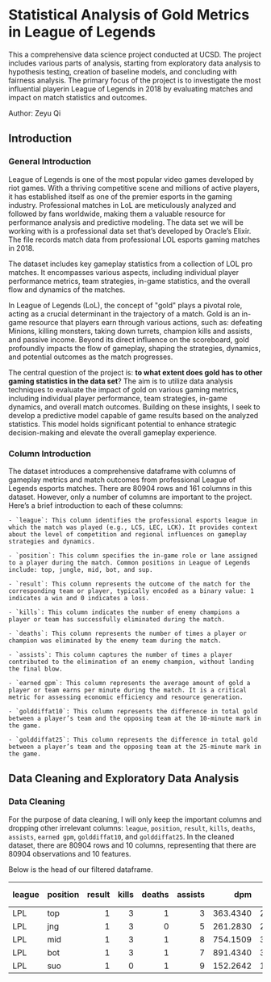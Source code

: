 
# Statistical Analysis of Gold Metrics in League of Legends

 This a comprehensive data science project conducted at UCSD. The project includes various parts of analysis, starting from exploratory data analysis to hypothesis testing, creation of baseline models, and concluding with fairness analysis. The primary focus of the project is to investigate the most influential playerin League of Legends in 2018 by evaluating matches and impact on match statistics and outcomes.

 Author: Zeyu Qi

 ## Introduction
 ### General Introduction

 League of Legends is one of the most popular video games developed by riot games. With a thriving competitive scene and millions of active players, it has established itself as one of the premier esports in the gaming industry. Professional matches in LoL are meticulously analyzed and followed by fans worldwide, making them a valuable resource for performance analysis and predictive modeling. The data set we will be working with is a professional data set that’s developed by Oracle’s Elixir. The file records match data from professional LOL esports gaming matches in 2018.

The dataset includes key gameplay statistics from a collection of LOL pro matches. It encompasses various aspects, including individual player performance metrics, team strategies, in-game statistics, and the overall flow and dynamics of the matches.

In League of Legends (LoL), the concept of "gold" plays a pivotal role, acting as a crucial determinant in the trajectory of a match. Gold is an in-game resource that players earn through various actions, such as:
defeating Minions, killing monsters, taking down turrets, champion kills and assists, and 
passive income. Beyond its direct influence on the scoreboard, gold profoundly impacts the flow of gameplay, shaping the strategies, dynamics, and potential outcomes as the match progresses.

The central question of the project is: **to what extent does gold has to other gaming statistics in the data set**? The aim is to utilize data analysis techniques to evaluate the impact of gold on various gaming metrics, including individual player performance, team strategies, in-game dynamics, and overall match outcomes. Building on these insights, I seek to develop a predictive model capable of game results based on the analyzed statistics. This model holds significant potential to enhance strategic decision-making and elevate the overall gameplay experience.


 ### Column Introduction

 The dataset introduces a comprehensive dataframe with columns of gameplay metrics and match outcomes from professional League of Legends esports matches. There are 80904 rows and 161 columns in this dataset. However, only a number of columns are important to the project. Here’s a brief introduction to each of these columns:

 	- `league`: This column identifies the professional esports league in which the match was played (e.g., LCS, LEC, LCK). It provides context about the level of competition and regional influences on gameplay strategies and dynamics.

 	- `position`: This column specifies the in-game role or lane assigned to a player during the match. Common positions in League of Legends include: top, jungle, mid, bot, and sup. 

 	- `result`: This column represents the outcome of the match for the corresponding team or player, typically encoded as a binary value: 1 indicates a win and 0 indicates a loss.

 	- `kills`: This column indicates the number of enemy champions a player or team has successfully eliminated during the match.

 	- `deaths`: This column represents the number of times a player or champion was eliminated by the enemy team during the match.

 	- `assists`: This column captures the number of times a player contributed to the elimination of an enemy champion, without landing the final blow.

 	- `earned gpm`: This column represents the average amount of gold a player or team earns per minute during the match. It is a critical metric for assessing economic efficiency and resource generation.

 	- `golddiffat10`: This column represents the difference in total gold between a player’s team and the opposing team at the 10-minute mark in the game.

 	- `golddiffat25`: This column represents the difference in total gold between a player’s team and the opposing team at the 25-minute mark in the game.


## Data Cleaning and Exploratory Data Analysis

### Data Cleaning

For the purpose of data cleaning, I will only keep the important columns and dropping other irrelevant columns: `league`, `position`, `result`, `kills`, `deaths`, `assists`, `earned gpm`, `golddiffat10`, and `golddiffat25`. In the cleaned dataset, there are 80904 rows and 10 columns, representing that there are 80904 observations and 10 features. 

Below is the head of our filtered dataframe.

| league | position |   result |   kills |   deaths |   assists |   dpm      | 	earned gpm |   golddiffat10 | golddiffat25 |
|:-------|:---------|---------:|--------:|---------:|----------:|-----------:|------------:|---------------:|:-------------|
| LPL    | top      |        1 |       3 |        1 |         3 |   363.4340 |    274.4151 |            5.0 | 1488.0       |
| LPL    | jng      |        1 |       3 |        0 |         5 |   261.2830 |    275.9245 |          182.0 | 2821.0       |
| LPL    | mid      |        1 |       3 |        1 |         8 |   754.1509 |    326.2642 |          255.0 | 1219.0       |
| LPL    | bot      |        1 |       3 |        1 |         7 |   891.4340 |    396.5660 |          554.0 | 3214.0       |
| LPL    | suo      |        1 |       0 |        1 |         9 |   152.2642 |    182.2264 |          -41.0 | 1555.0       |












